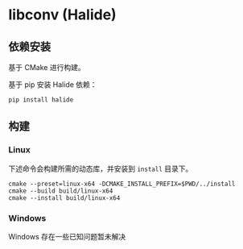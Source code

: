 # libconv (Halide)

## 依赖安装

基于 CMake 进行构建。

基于 pip 安装 Halide 依赖：

```
pip install halide
```

## 构建

### Linux

下述命令会构建所需的动态库，并安装到 `install` 目录下。

```
cmake --preset=linux-x64 -DCMAKE_INSTALL_PREFIX=$PWD/../install
cmake --build build/linux-x64
cmake --install build/linux-x64
```

### Windows

Windows 存在一些已知问题暂未解决
